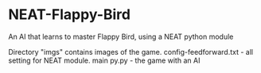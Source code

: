 # NEAT-Flappy-Bird
An AI that learns to master Flappy Bird, using a NEAT python module 

Directory "imgs" contains images of the game.
config-feedforward.txt - all setting for NEAT module.
main py.py - the game with an AI
